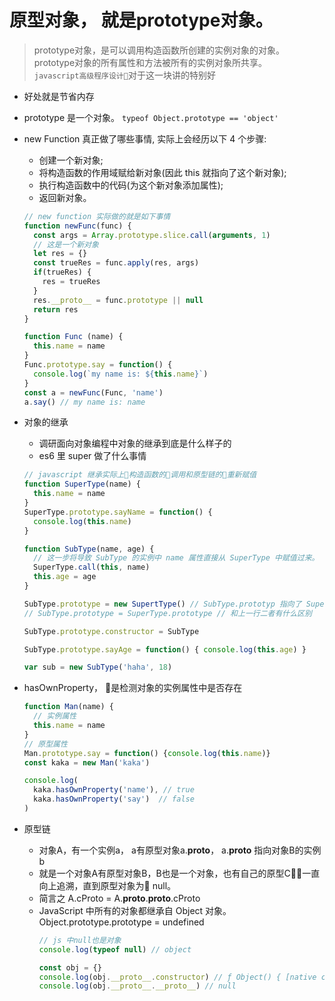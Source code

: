 # 原型对象， 就是prototype对象。

> prototype对象，是可以调用构造函数所创建的实例对象的对象。prototype对象的所有属性和方法被所有的实例对象所共享。<br/>`javascript高级程序设计`对于这一块讲的特别好

- 好处就是节省内存
- prototype 是一个对象。 `typeof Object.prototype == 'object'`
- new Function 真正做了哪些事情, 实际上会经历以下 4 个步骤:
  - 创建一个新对象;
  - 将构造函数的作用域赋给新对象(因此 this 就指向了这个新对象);
  - 执行构造函数中的代码(为这个新对象添加属性);
  - 返回新对象。

  ```javascript
  // new function 实际做的就是如下事情
  function newFunc(func) {
    const args = Array.prototype.slice.call(arguments, 1)
    // 这是一个新对象
    let res = {}
    const trueRes = func.apply(res, args)
    if(trueRes) {
      res = trueRes
    }
    res.__proto__ = func.prototype || null
    return res
  }

  function Func (name) {
    this.name = name
  }
  Func.prototype.say = function() {
    console.log(`my name is: ${this.name}`)
  }
  const a = newFunc(Func, 'name')
  a.say() // my name is: name
  ```

- 对象的继承
  - 调研面向对象编程中对象的继承到底是什么样子的
  - es6 里 super 做了什么事情
  ```javascript
  // javascript 继承实际上构造函数的调用和原型链的重新赋值
  function SuperType(name) {
    this.name = name
  }
  SuperType.prototype.sayName = function() {
    console.log(this.name)
  }

  function SubType(name, age) {
    // 这一步将导致 SubType 的实例中 name 属性直接从 SuperType 中赋值过来。
    SuperType.call(this, name)
    this.age = age
  }

  SubType.prototype = new SupertType() // SubType.prototyp 指向了 SuperType 的实例
  // SubType.prototype = SuperType.prototype // 和上一行二者有什么区别

  SubType.prototype.constructor = SubType

  SubType.prototype.sayAge = function() { console.log(this.age) }

  var sub = new SubType('haha', 18)
  ```

- hasOwnProperty， 是检测对象的实例属性中是否存在

  ```javascript
  function Man(name) {
    // 实例属性
    this.name = name
  }
  // 原型属性
  Man.prototype.say = function() {console.log(this.name)}
  const kaka = new Man('kaka')

  console.log(
    kaka.hasOwnProperty('name'), // true
    kaka.hasOwnProperty('say')  // false
  )
  ```

- 原型链
    * 对象A，有一个实例a， a有原型对象a.__proto__， a.__proto__ 指向对象B的实例b
    * 就是一个对象A有原型对象B，B也是一个对象，也有自己的原型C，一直向上追溯，直到原型对象为 null。
    * 简言之 A.cProto = A.__proto__.__proto__.cProto
    * JavaScript 中所有的对象都继承自 Object 对象。 Object.prototype.prototype = undefined
      ```javascript
      // js 中null也是对象
      console.log(typeof null) // object

      const obj = {}
      console.log(obj.__proto__.constructor) // ƒ Object() { [native code] }
      console.log(obj.__proto__.__proto__) // null
      ```



